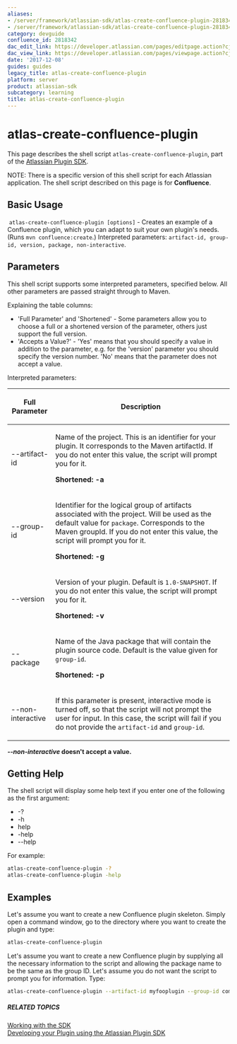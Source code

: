 ```yaml
---
aliases:
- /server/framework/atlassian-sdk/atlas-create-confluence-plugin-2818342.html
- /server/framework/atlassian-sdk/atlas-create-confluence-plugin-2818342.md
category: devguide
confluence_id: 2818342
dac_edit_link: https://developer.atlassian.com/pages/editpage.action?cjm=wozere&pageId=2818342
dac_view_link: https://developer.atlassian.com/pages/viewpage.action?cjm=wozere&pageId=2818342
date: '2017-12-08'
guides: guides
legacy_title: atlas-create-confluence-plugin
platform: server
product: atlassian-sdk
subcategory: learning
title: atlas-create-confluence-plugin
---
```

# atlas-create-confluence-plugin

This page describes the shell script `atlas-create-confluence-plugin`, part of the [Atlassian Plugin SDK](/server/framework/atlassian-sdk/working-with-the-sdk).

NOTE: There is a specific version of this shell script for each Atlassian application. The shell script described on this page is for **Confluence**.

## Basic Usage

 `atlas-create-confluence-plugin [options]` - Creates an example of a Confluence plugin, which you can adapt to suit your own plugin's needs. (Runs `mvn confluence:create`.) Interpreted parameters: `artifact-id, group-id, version, package, non-interactive`.

## Parameters

This shell script supports some interpreted parameters, specified below. All other parameters are passed straight through to Maven.

Explaining the table columns:

-   'Full Parameter' and 'Shortened' - Some parameters allow you to choose a full or a shortened version of the parameter, others just support the full version.
-   'Accepts a Value?' - 'Yes' means that you should specify a value in addition to the parameter, e.g. for the 'version' parameter you should specify the version number. 'No' means that the parameter does not accept a value.

Interpreted parameters:

<table>
<colgroup>
<col style="width: 20%" />
<col style="width: 80%" />
</colgroup>
<thead>
<tr class="header">
<th><p>Full Parameter</p></th>
<th><p>Description</p></th>
</tr>
</thead>
<tbody>
<tr class="odd">
<td><p>--artifact-id</p></td>
<td><p>Name of the project. This is an identifier for your plugin. It corresponds to the Maven artifactId. If you do not enter this value, the script will prompt you for it.</p>
<p><strong>Shortened: -a</strong></p></td>
</tr>
<tr class="even">
<td><p>--group-id</p></td>
<td><p>Identifier for the logical group of artifacts associated with the project. Will be used as the default value for <code>package</code>. Corresponds to the Maven groupId. If you do not enter this value, the script will prompt you for it.</p>
<p><strong>Shortened: -g</strong></p></td>
</tr>
<tr class="odd">
<td><p>--version</p></td>
<td><p>Version of your plugin. Default is <code>1.0-SNAPSHOT</code>. If you do not enter this value, the script will prompt you for it.</p>
<p><strong>Shortened: -v</strong></p></td>
</tr>
<tr class="even">
<td><p>--package</p></td>
<td><p>Name of the Java package that will contain the plugin source code. Default is the value given for <code>group-id</code>.</p>
<p><strong>Shortened: -p</strong></p></td>
</tr>
<tr class="odd">
<td><p>--non-interactive</p></td>
<td><p>If this parameter is present, interactive mode is turned off, so that the script will not prompt the user for input. In this case, the script will fail if you do not provide the <code>artifact-id</code> and <code>group-id</code>.</p></td>
</tr>
</tbody>
</table>

***--non-interactive* doesn't accept a value.**

## Getting Help

The shell script will display some help text if you enter one of the following as the first argument:

-   -?
-   -h
-   help
-   -help
-   --help

For example:

``` bash
atlas-create-confluence-plugin -?
atlas-create-confluence-plugin -help
```

## Examples

Let's assume you want to create a new Confluence plugin skeleton. Simply open a command window, go to the directory where you want to create the plugin and type:

``` bash
atlas-create-confluence-plugin
```

Let's assume you want to create a new Confluence plugin by supplying all the necessary information to the script and allowing the package name to be the same as the group ID. Let's assume you do not want the script to prompt you for information. Type:

``` bash
atlas-create-confluence-plugin --artifact-id myfooplugin --group-id com.mycompany.plugins --version 1.0 --non-interactive
```

##### RELATED TOPICS

[Working with the SDK](/server/framework/atlassian-sdk/working-with-the-sdk)  
<a href="/server/framework/atlassian-sdk/atlas-create-confluence-plugin/" class="createlink">Developing your Plugin using the Atlassian Plugin SDK</a>
